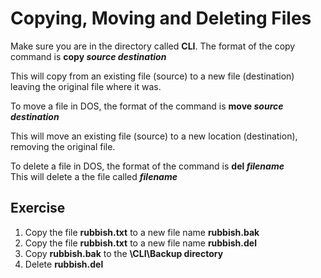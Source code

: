 # Copying, Moving and Deleting Files

Make sure you are in the directory called **CLI**. The format of the copy command is **copy&#x20;**_**source destination**_

This will copy from an existing file (source) to a new file (destination) leaving the original file where it was.

To move a file in DOS, the format of the command is **move&#x20;**_**source destination**_

This will move an existing file (source) to a new location (destination), removing the original file.

To delete a file in DOS, the format of the command is **del&#x20;**_**filename**_\
This will delete a the file called _**filename**_

## Exercise

1. Copy the file **rubbish.txt** to a new file name **rubbish.bak**
2. Copy the file **rubbish.txt** to a new file name **rubbish.del**
3. Copy **rubbish.bak** to the **\CLI\Backup directory**
4. Delete **rubbish.del**
